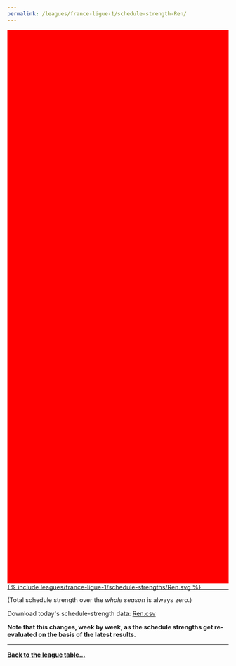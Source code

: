 ```yaml
---
permalink: /leagues/france-ligue-1/schedule-strength-Ren/
---
```


<style>
.svg-wrap {
    background-color:red;
    height:0;
    padding-top:250%; /* 350px/550px */
    position: relative;
}

svg {
    background-color: white;
    height: 100%;
    display:block;
    width: 100%;
    position: absolute;
    top:0;
    left:0;
}
</style>


<div class="svg-wrap">
{% include leagues/france-ligue-1/schedule-strengths/Ren.svg %}
</div>

-----

(Total schedule strength over the *whole season* is always zero.)


Download today's schedule-strength data: [Ren.csv](/assets/leagues/france-ligue-1/2019/schedule-strengths/Ren.csv)

**Note that this changes, week by week, as the schedule strengths get re-evaluated on the
basis of the latest results.**

-----

[**Back to the league table...**](/leagues/france-ligue-1)



